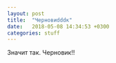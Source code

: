 ```yaml
---
layout: post
title:  "Черновиdddк" 
date:   2018-05-08 14:34:53 +0300
categories: stuff
---
```

Значит так. Черновик!! 